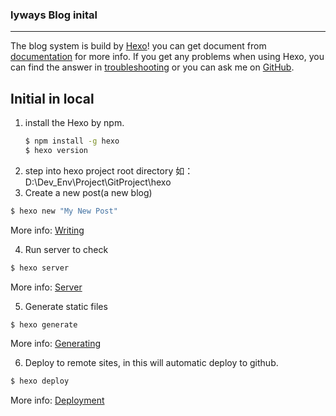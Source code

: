 ### lyways Blog inital
---
The blog system is build by [Hexo](http://hexo.io/)! you can get document from [documentation](http://hexo.io/docs/) for more info. If you get any problems when using Hexo, you can find the answer in [troubleshooting](http://hexo.io/docs/troubleshooting.html) or you can ask me on [GitHub](https://github.com/hexojs/hexo/issues). 

## Initial in local
1. install the Hexo by npm.
    ```bash
    $ npm install -g hexo
    $ hexo version
    ```
2. step into hexo project root directory 
    如： D:\Dev_Env\Project\GitProject\hexo
3. Create a new post(a new blog)

``` bash
$ hexo new "My New Post"
```

More info: [Writing](http://hexo.io/docs/writing.html)

4. Run server to check

``` bash
$ hexo server
```

More info: [Server](http://hexo.io/docs/server.html)

5. Generate static files

``` bash
$ hexo generate
```

More info: [Generating](http://hexo.io/docs/generating.html)

6. Deploy to remote sites, in this will automatic deploy to github.

``` bash
$ hexo deploy
```

More info: [Deployment](http://hexo.io/docs/deployment.html)